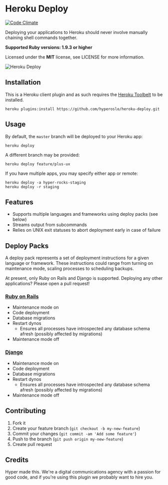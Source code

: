 # Heroku Deploy

[![Code Climate](https://img.shields.io/codeclimate/github/hyperoslo/heroku-deploy.svg)](https://codeclimate.com/github/hyperoslo/heroku-deploy)

Deploying your applications to Heroku should never involve manually chaining shell commands together.

**Supported Ruby versions: 1.9.3 or higher**

Licensed under the **MIT** license, see LICENSE for more information.

![Heroku Deploy](http://office.moonsphere.net/heroku-deploy.png)


## Installation

This is a Heroku client plugin and as such requires the [Heroku Toolbelt](https://toolbelt.heroku.com/) to be installed.

```shell
heroku plugins:install https://github.com/hyperoslo/heroku-deploy.git
```


## Usage

By default, the `master` branch will be deployed to your Heroku app:

```shell
heroku deploy
```

A different branch may be provided:

```shell
heroku deploy feature/plus-ux
```

If you have multiple apps, you may specify either app or remote:

```shell
heroku deploy -a hyper-rocks-staging
heroku deploy -r staging
```


## Features

* Supports multiple languages and frameworks using deploy packs (see below)
* Streams output from subcommands
* Relies on UNIX exit statuses to abort deployment early in case of failure


## Deploy Packs

A deploy pack represents a set of deployment instructions for a given language or framework. These instructions could range from turning on maintenance mode, scaling processes to scheduling backups.

At present, only Ruby on Rails and Django is supported. Deploying any other applications? Please open a pull request!

### [Ruby on Rails](https://github.com/hyperoslo/heroku-deploy/blob/master/lib/heroku/command/deploy/packs/rails.rb)

* Maintenance mode on
* Code deployment
* Database migrations
* Restart dynos
  * Ensures all processes have introspected any database schema afresh (possibly affected by migrations)
* Maintenance mode off

### [Django](https://github.com/hyperoslo/heroku-deploy/blob/master/lib/heroku/command/deploy/packs/django.rb)

* Maintenance mode on
* Code deployment
* Database migrations
* Restart dynos
  * Ensures all processes have introspected any database schema afresh (possibly affected by migrations)
* Maintenance mode off


## Contributing

1. Fork it
2. Create your feature branch (`git checkout -b my-new-feature`)
3. Commit your changes (`git commit -am 'Add some feature'`)
4. Push to the branch (`git push origin my-new-feature`)
5. Create pull request


## Credits

Hyper made this. We're a digital communications agency with a passion for good code,
and if you're using this plugin we probably want to hire you.
